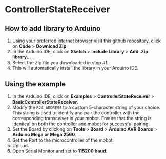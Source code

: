 # ControllerStateReceiver

## How to add library to Arduino

1. Using your preferred internet browser visit this github repository, click on **Code** > **Download Zip**
2. In the Arduino IDE, click on **Sketch** > **Include Library** > **Add .Zip library...**
3. Select the Zip file you downloaded in step #1.
4. This will automatically install the library in your Arduino IDE.

## Using the example

1. In the Arduino IDE, click on **Examples** > **ControllerStateReceiver** > **BasicControllerStateReceiver**.
2. Modify the `R24_ADDRESS` to a custom 5-character string of your choice. This string is used to identify and pair the controller with the corresponding transceiver in your mobot. Ensure that the string is identical on both the [controller](https://github.com/thinklabph/ControllerStateTransmitter) and [mobot](https://github.com/thinklabph/ControllerStateReceiver) for successful pairing.
3. Set the Board by clicking on **Tools** > **Board** > **Arduino AVR Boards** > **Arduino Mega or Mega 2560**.
4. Set the Port to the microcontroller of the mobot.
5. Upload.
6. Open Serial Monitor and set to **115200 baud**.